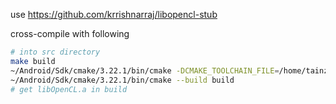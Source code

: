 use https://github.com/krrishnarraj/libopencl-stub

cross-compile with following
```bash
# into src directory
make build
~/Android/Sdk/cmake/3.22.1/bin/cmake -DCMAKE_TOOLCHAIN_FILE=/home/tainzhi/Android/Sdk/ndk/27.2.12479018/build/cmake/android.toolchain.cmake -DANDROID_ABI="arm64-v8a"  -DANDROID_NATIVE_API_LEVEL=34 -S . -B build
~/Android/Sdk/cmake/3.22.1/bin/cmake --build build
# get libOpenCL.a in build
```